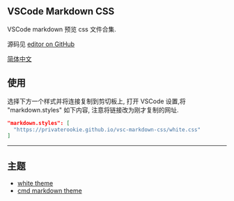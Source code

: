 ## VSCode Markdown CSS

VSCode markdown 预览 css 文件合集.

源码见 [editor on GitHub](https://github.com/PrivateRookie/vsc-markdown-css/edit/master/README.md) 

[简体中文]()

## 使用

选择下方一个样式并将连接复制到剪切板上, 打开 VSCode 设置,将 "markdown.styles" 如下内容, 注意将链接改为刚才复制的网址.

```json
"markdown.styles": [
  "https://privaterookie.github.io/vsc-markdown-css/white.css"
]
```

---

## 主题

- [white theme](https://privaterookie.github.io/vsc-markdown-css/white/white.css)
- [cmd markdown theme](https://privaterookie.github.io/vsc-markdown-css/cmdmarkdown/cmdmarkdown.css)
